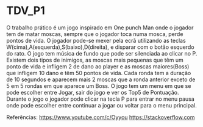 # TDV_P1


O trabalho prático é um jogo inspirado em One punch Man onde o jogador tem de matar moscas, sempre que o jogador toca numa mosca, perde pontos de vida.
O jogador pode-se mexer pela ecrã utilizando as teclas W(cima),A(esquerda),S(baixo),D(direita), e disparar com o botão esquerdo do rato. O jogo tem música de fundo que pode ser silenciada ao clicar no P.
Existem dois tipos de inimigos, as moscas mais pequenas que têm um ponto de vida e infligem 2 de dano ao player e as moscas maiores(Boss) que infligem 10 dano e têm 50 pontos de vida. 
Cada ronda tem a duração de 10 segundos e aparecem mais 2 moscas que a ronda anterior exceto de 5 em 5 rondas em que aparece um Boss. O jogo tem um menu em que se pode escolher entre Jogar, sair do jogo e ver os Top5 de Pontuação.
Durante o jogo o jogador pode clicar na tecla P para entrar no menu pausa onde pode escolher entre continuar a jogar ou voltar para o menu principal.


Referências:
https://www.youtube.com/c/Oyyou
https://stackoverflow.com
